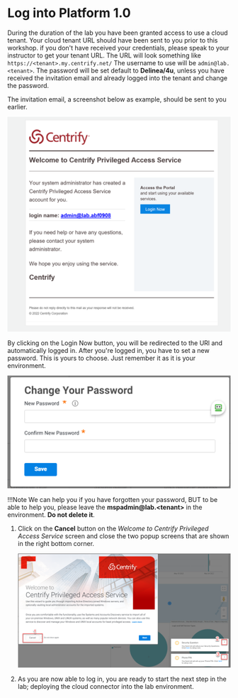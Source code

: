 # Log into Platform 1.0

During the duration of the lab you have been granted access to use a cloud tenant. Your cloud tenant URL should have been sent to you prior to this workshop. if you don't have received your credentials, please speak to your instructor to get your tenant URL. The URL will look something like ``https://<tenant>.my.centrify.net/``
The username to use will be ``admin@lab.<tenant>``. The password will be set default to **Delinea/4u**, unless you have received the invitation email and already logged into the tenant and change the password.

The invitation email, a screenshot below as example, should be sent to you earlier. 

![Invitation email](../images/lab-A-002.png)

By clicking on the Login Now button, you will be redirected to the URl and automatically logged in. After you're logged in, you have to set a new password. This is yours to choose. Just remember it as it is your environment.

![Initial login Platform 1.0](../images/lab-A-003.png)

!!!Note
    We can help you if you have forgotten your password, BUT to be able to help you, please leave the **mspadmin@lab.<tenant\>** in the environment. **Do not delete it**.


1. Click on the **Cancel** button on the *Welcome to Centrify Privileged Access Service* screen and close the two popup screens that are shown in the right bottom corner.

   ![Configuration Platform 1.0](../images/lab-A-004.png)
   
3. As you are now able to log in, you are ready to start the next step in the lab; deploying the cloud connector into the lab environment.
